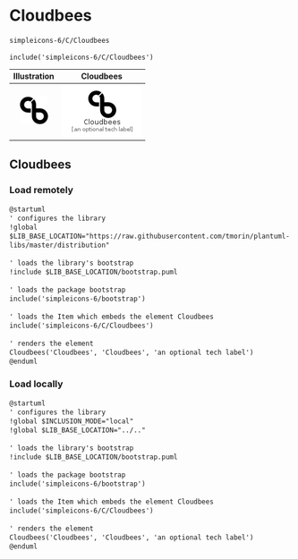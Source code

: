 # Cloudbees


```text
simpleicons-6/C/Cloudbees
```

```text
include('simpleicons-6/C/Cloudbees')
```



| Illustration | Cloudbees |
| :---: | :---: |
| ![illustration for Illustration](../../simpleicons-6/C/Cloudbees.png) | ![illustration for Cloudbees](../../simpleicons-6/C/Cloudbees.Local.png) |




## Cloudbees

### Load remotely
```plantuml
@startuml
' configures the library
!global $LIB_BASE_LOCATION="https://raw.githubusercontent.com/tmorin/plantuml-libs/master/distribution"

' loads the library's bootstrap
!include $LIB_BASE_LOCATION/bootstrap.puml

' loads the package bootstrap
include('simpleicons-6/bootstrap')

' loads the Item which embeds the element Cloudbees
include('simpleicons-6/C/Cloudbees')

' renders the element
Cloudbees('Cloudbees', 'Cloudbees', 'an optional tech label')
@enduml
```

### Load locally
```plantuml
@startuml
' configures the library
!global $INCLUSION_MODE="local"
!global $LIB_BASE_LOCATION="../.."

' loads the library's bootstrap
!include $LIB_BASE_LOCATION/bootstrap.puml

' loads the package bootstrap
include('simpleicons-6/bootstrap')

' loads the Item which embeds the element Cloudbees
include('simpleicons-6/C/Cloudbees')

' renders the element
Cloudbees('Cloudbees', 'Cloudbees', 'an optional tech label')
@enduml
```

